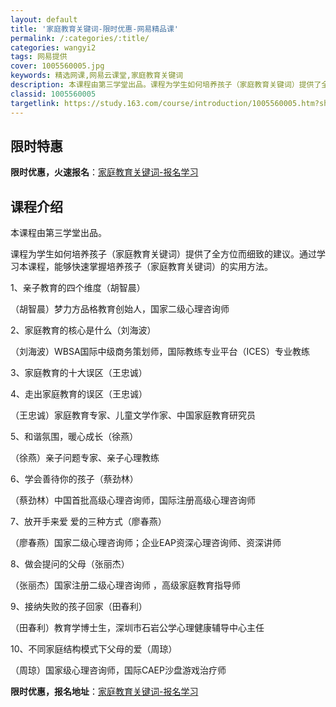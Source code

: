 ```yaml
---
layout: default
title: '家庭教育关键词-限时优惠-网易精品课'
permalink: /:categories/:title/
categories: wangyi2
tags: 网易提供
cover: 1005560005.jpg
keywords: 精选网课,网易云课堂,家庭教育关键词
description: 本课程由第三学堂出品。课程为学生如何培养孩子（家庭教育关键词）提供了全方位而细致的建议。通过学习本课程，能够快速掌握培养
classid: 1005560005
targetlink: https://study.163.com/course/introduction/1005560005.htm?share=1&shareId=1025206652&utm_campaign=share&utm_medium=iphoneShare&utm_source=&utm_u=1025206652
---
```


## 限时特惠

**限时优惠，火速报名**：[家庭教育关键词-报名学习](https://study.163.com/course/introduction/1005560005.htm?share=1&shareId=1025206652&utm_campaign=share&utm_medium=iphoneShare&utm_source=&utm_u=1025206652)

## 课程介绍

本课程由第三学堂出品。

课程为学生如何培养孩子（家庭教育关键词）提供了全方位而细致的建议。通过学习本课程，能够快速掌握培养孩子（家庭教育关键词）的实用方法。



1、亲子教育的四个维度（胡智晨）

（胡智晨）梦力方品格教育创始人，国家二级心理咨询师



2、家庭教育的核心是什么（刘海波）

（刘海波）WBSA国际中级商务策划师，国际教练专业平台（ICES）专业教练



3、家庭教育的十大误区（王忠诚）

4、走出家庭教育的误区（王忠诚）

（王忠诚）家庭教育专家、儿童文学作家、中国家庭教育研究员



5、和谐氛围，暖心成长（徐燕）

（徐燕）亲子问题专家、亲子心理教练



6、学会善待你的孩子（蔡劲林）

（蔡劲林）中国首批高级心理咨询师，国际注册高级心理咨询师



7、放开手来爱 爱的三种方式（廖春燕）

（廖春燕）国家二级心理咨询师；企业EAP资深心理咨询师、资深讲师



8、做会提问的父母（张丽杰）

（张丽杰）国家注册二级心理咨询师 ，高级家庭教育指导师 



9、接纳失败的孩子回家（田春利）

（田春利）教育学博士生，深圳市石岩公学心理健康辅导中心主任



10、不同家庭结构模式下父母的爱（周琼）

（周琼）国家级心理咨询师，国际CAEP沙盘游戏治疗师

**限时优惠，报名地址**：[家庭教育关键词-报名学习](https://study.163.com/course/introduction/1005560005.htm?share=1&shareId=1025206652&utm_campaign=share&utm_medium=iphoneShare&utm_source=&utm_u=1025206652)

